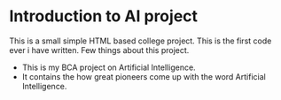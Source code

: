 # Introduction to AI project
This is a small simple HTML based college project. This is the first code ever i have written. Few things about this project.
- This is my BCA project on Artificial Intelligence.
- It contains the how great pioneers come up with the word Artificial Intelligence.
